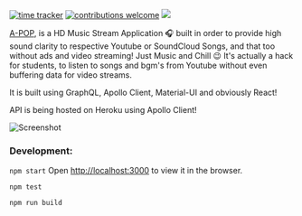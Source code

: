 [![time tracker](https://wakatime.com/badge/github/abhisheknaiidu/Zepta.svg)](https://wakatime.com/badge/github/abhisheknaiidu/Zepta)
[![contributions welcome](https://img.shields.io/badge/contributions-welcome-brightgreen.svg?style=flat)](https://github.com/dwyl/esta/issues)
![](https://visitor-badge.glitch.me/badge?page_id=abhisheknaiidu.A-POP)

[A-POP](https://a-pop.vercel.app/), is a HD Music Stream Application 🎧 built in order to provide high sound clarity to
respective Youtube or SoundCloud Songs, and that too without ads and video streaming! Just Music and Chill 😉
It's actually a hack for students, to listen to songs and bgm's from Youtube without even buffering data for video streams.

It is built using GraphQL, Apollo Client, Material-UI and obviously React!

API is being hosted on Heroku using Apollo Client!

![Screenshot](apollo.png)

### Development:

`npm start`
Open [http://localhost:3000](http://localhost:3000) to view it in the browser.

`npm test`

`npm run build`
